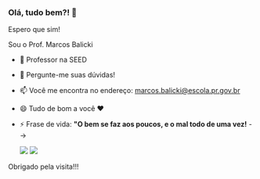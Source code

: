 ### Olá, tudo bem?! 👋
Espero que sim!


Sou o Prof. Marcos Balicki
- 🔭 Professor na SEED
  
- 💬 Pergunte-me suas dúvidas!
- 📫 Você me encontra no endereço: marcos.balicki@escola.pr.gov.br
- 😄 Tudo de bom a você ❤
- ⚡ Frase de vida: **"O bem se faz aos poucos, e o mal todo de uma vez!**
-->

  ![](https://media1.tenor.com/m/NA-Gg_3A890AAAAd/tornado-world-meteorological-day.gif) ![](https://media1.tenor.com/m/SKQbAF9jRO0AAAAd/dog-tornado.gif)


Obrigado pela visita!!!

